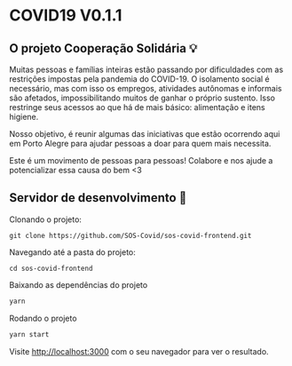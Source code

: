 # COVID19 V0.1.1

## O projeto Cooperação Solidária :bulb:

Muitas pessoas e famílias inteiras estão passando por dificuldades com as restrições impostas pela pandemia do COVID-19. O isolamento social é necessário, mas com isso os empregos, atividades autônomas e informais são afetados, impossibilitando muitos de ganhar o próprio sustento. Isso restringe seus acessos ao que há de mais básico: alimentação e itens higiene.

Nosso objetivo, é reunir algumas das iniciativas que estão ocorrendo aqui em Porto Alegre para ajudar pessoas a doar para quem mais necessita. 

Este é um movimento de pessoas para pessoas! Colabore e nos ajude a potencializar essa causa do bem <3

## Servidor de desenvolvimento 🚀

Clonando o projeto:

```
git clone https://github.com/SOS-Covid/sos-covid-frontend.git
```

Navegando até a pasta do projeto:

```
cd sos-covid-frontend
```

Baixando as dependências do projeto

```bash
yarn
```

Rodando o projeto

```bash
yarn start
```

Visite [http://localhost:3000](http://localhost:3000) com o seu navegador para ver o resultado.

